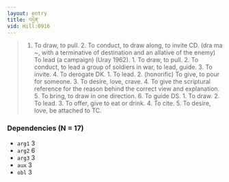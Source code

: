 ```yaml
---
layout: entry
title: འདྲེན་
vid: Hill:0916
---
```

> 1. To draw, to pull. 2. To conduct, to draw along, to invite CD. (dra ma ~, with a terminative of destination and an allative of the enemy) To lead (a campaign) (Uray 1962). 1. To draw, to pull. 2. To conduct, to lead a group of soldiers in war, to lead, guide. 3. To invite. 4. To derogate DK. 1. To lead. 2. (honorific) To give, to pour for someone. 3. To desire, love, crave. 4. To give the scriptural reference for the reason behind the correct view and explanation. 5. To bring, to draw in one direction. 6. To guide DS. 1. To draw. 2. To lead. 3. To offer, give to eat or drink. 4. To cite. 5. To desire, love, be attached to TC.
### Dependencies (N = 17)
* `arg1` 3
* `arg2` 6
* `arg3` 3
* `aux` 3
* `obl` 3

